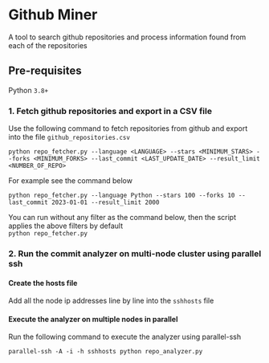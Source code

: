 # Github Miner
A tool to search github repositories and process information found from each of the repositories

## Pre-requisites
Python `3.8+`

### 1. Fetch github repositories and export in a CSV file
Use the following command to fetch repositories from github and export into the file `github_repositories.csv`
```
python repo_fetcher.py --language <LANGUAGE> --stars <MINIMUM_STARS> --forks <MINIMUM_FORKS> --last_commit <LAST_UPDATE_DATE> --result_limit <NUMBER_OF_REPO>
```

For example see the command below
```
python repo_fetcher.py --language Python --stars 100 --forks 10 --last_commit 2023-01-01 --result_limit 2000
```

You can run without any filter as the command below, then the script applies the above filters by default<br>
`python repo_fetcher.py`

### 2. Run the commit analyzer on multi-node cluster using parallel ssh
#### Create the hosts file
Add all the node ip addresses line by line into the `sshhosts` file
#### Execute the analyzer on multiple nodes in parallel
Run the following command to execute the analyzer using parallel-ssh
```
parallel-ssh -A -i -h sshhosts python repo_analyzer.py
```